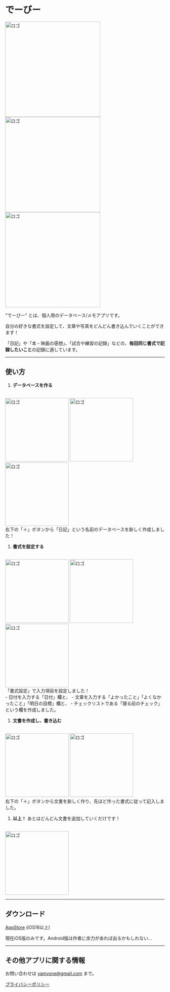 # でーびー

<img src="https://raw.githubusercontent.com/yamvsne/DeeBee/images/images/DeeBee_Logo.png" alt="ロゴ" width="300"/>
<img src="https://raw.githubusercontent.com/yamvsne/DeeBee/images/images/detail1-6.5.png" alt="ロゴ" height="300"/>
<img src="https://raw.githubusercontent.com/yamvsne/DeeBee/images/images/detail1-6.5.en.png" alt="ロゴ" height="300"/>

 "でーびー" とは、個人用のデータベース/メモアプリです。

自分の好きな書式を設定して、文章や写真をどんどん書き込んでいくことができます！

「日記」や「本・映画の感想」、「試合や練習の記録」などの、**毎回同じ書式で記録したいこと**の記録に適しています。

---

## 使い方

1. **データベースを作る**
<br /><br />
<img src="https://raw.githubusercontent.com/yamvsne/DeeBee/images/images/createDb0-6.5.mod.png" alt="ロゴ" width="200"/>
<img src="https://raw.githubusercontent.com/yamvsne/DeeBee/images/images/createDb1-6.5.png" alt="ロゴ" width="200"/>
<img src="https://raw.githubusercontent.com/yamvsne/DeeBee/images/images/createDb2-6.5.png" alt="ロゴ" width="200"/>
<br />
右下の「＋」ボタンから「日記」という名前のデータベースを新しく作成しました！

1. **書式を設定する**
<br /><br />
<img src="https://raw.githubusercontent.com/yamvsne/DeeBee/images/images/editSchema0-6.5.mod.png" alt="ロゴ" width="200"/>
<img src="https://raw.githubusercontent.com/yamvsne/DeeBee/images/images/editSchema1-6.5.png" alt="ロゴ" width="200"/>
<img src="https://raw.githubusercontent.com/yamvsne/DeeBee/images/images/editSchema2-6.5.png" alt="ロゴ" width="200"/>
<br />
「書式設定」で入力項目を設定しました！<br />
- 日付を入力する「日付」欄と、
- 文章を入力する「よかったこと」「よくなかったこと」「明日の目標」欄と、
- チェックリストである「寝る前のチェック」という欄を作成しました。<br />

1. **文書を作成し、書き込む**
<br />
<img src="https://raw.githubusercontent.com/yamvsne/DeeBee/images/images/createRecord1-6.5.png" alt="ロゴ" width="200"/>
<img src="https://raw.githubusercontent.com/yamvsne/DeeBee/images/images/createRecord2-6.5.png" alt="ロゴ" width="200"/>
<br />
右下の「＋」ボタンから文書を新しく作り、先ほど作った書式に従って記入しました。

1. **以上！** あとはどんどん文書を追加していくだけです！
<br />
<img src="https://raw.githubusercontent.com/yamvsne/DeeBee/images/images/addRecord1-6.5.png" alt="ロゴ" width="200"/>

---

## ダウンロード

[AppStore](http://google.com) (iOS16以上)

現在iOS版のみです。Android版は作者に余力があれば出るかもしれない…

---

## その他アプリに関する情報

お問い合わせは yamvsne@gmail.com まで。

[プライバシーポリシー](https://yamvsne.github.io/DeeBee/PrivacyPolicy/en)
